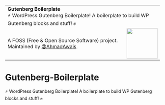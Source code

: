 
<table width='100%'>
    <tr>
        <td align='left' width='100%' colspan='2'>
            <strong>Gutenberg Boilerplate</strong><br />
            ⚡️ WordPress Gutenberg Boilerplate! A boilerplate to build WP Gutenberg blocks and stuff! ✊
        </td>
    </tr>
    <tr>
        <td>
            A FOSS (Free & Open Source Software) project. Maintained by <a href='https://github.com/ahmadawais'>@AhmadAwais</a>.
        </td>
        <td align='center'>
            <a href='https://AhmadAwais.com/'>
                <img src='https://i.imgur.com/Asg4d3k.png' width='100' />
            </a>
        </td>
    </tr>
</table>

# Gutenberg-Boilerplate
⚡️ WordPress Gutenberg Boilerplate! A boilerplate to build WP Gutenberg blocks and stuff! ✊
